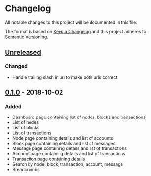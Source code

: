 # Changelog
All notable changes to this project will be documented in this file.

The format is based on [Keep a Changelog](https://keepachangelog.com/en/1.0.0/)
and this project adheres to [Semantic Versioning](https://semver.org/spec/v2.0.0.html).

## [Unreleased]
### Changed
- Handle trailing slash in url to make both urls correct

## [0.1.0] - 2018-10-02
### Added
- Dashboard page containing list of nodes, blocks and transactions
- List of nodes
- List of blocks
- List of transactions
- Node page containing details and list of accounts
- Block page containing details and list of messages
- Message page containing details and list of transactions
- Account page containing details and list of transactions
- Transaction page containing details
- Search by node, block, transaction, account, message 
- Breadcrumbs

[Unreleased]: https://github.com/adshares/ads-operator-panel/compare/v0.1.0...HEAD

[0.1.0]: https://github.com/adshares/ads-operator-panel/releases/tag/v0.1.0
